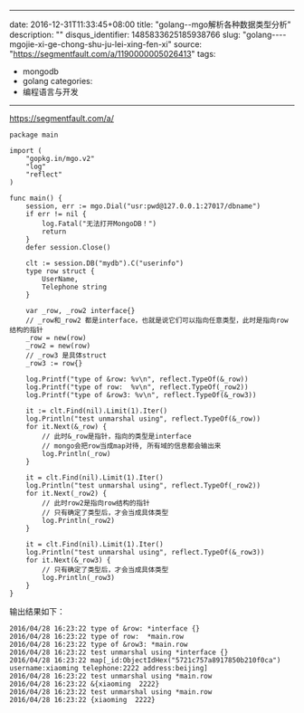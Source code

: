 
---
date: 2016-12-31T11:33:45+08:00
title: "golang--mgo解析各种数据类型分析"
description: ""
disqus_identifier: 1485833625185938766
slug: "golang----mgojie-xi-ge-chong-shu-ju-lei-xing-fen-xi"
source: "https://segmentfault.com/a/1190000005026413"
tags: 
- mongodb 
- golang 
categories:
- 编程语言与开发
---

https://segmentfault.com/a/

    package main

    import (
        "gopkg.in/mgo.v2"
        "log"
        "reflect"
    )

    func main() {
        session, err := mgo.Dial("usr:pwd@127.0.0.1:27017/dbname")
        if err != nil {
            log.Fatal("无法打开MongoDB！")
            return
        }
        defer session.Close()

        clt := session.DB("mydb").C("userinfo")
        type row struct {
            UserName, 
            Telephone string
        }

        var _row, _row2 interface{}
        // _row和_row2 都是interface，也就是说它们可以指向任意类型，此时是指向row结构的指针
        _row = new(row)
        _row2 = new(row)
        // _row3 是具体struct
        _row3 := row{}
        
        log.Printf("type of &row: %v\n", reflect.TypeOf(&_row))
        log.Printf("type of row:  %v\n", reflect.TypeOf(_row2))
        log.Printf("type of &row3: %v\n", reflect.TypeOf(&_row3))

        it := clt.Find(nil).Limit(1).Iter()
        log.Println("test unmarshal using", reflect.TypeOf(&_row))
        for it.Next(&_row) {
            // 此时&_row是指针，指向的类型是interface 
            // mongo会把row当成map对待, 所有域的信息都会输出来
            log.Println(_row)
        }
        
        it = clt.Find(nil).Limit(1).Iter()
        log.Println("test unmarshal using", reflect.TypeOf(_row2))
        for it.Next(_row2) {
            // 此时row2是指向row结构的指针
            // 只有确定了类型后，才会当成具体类型
            log.Println(_row2)
        }

        it = clt.Find(nil).Limit(1).Iter()
        log.Println("test unmarshal using", reflect.TypeOf(&_row3))
        for it.Next(&_row3) {
            // 只有确定了类型后，才会当成具体类型
            log.Println(_row3)
        }
    }

输出结果如下：

    2016/04/28 16:23:22 type of &row: *interface {}
    2016/04/28 16:23:22 type of row:  *main.row
    2016/04/28 16:23:22 type of &row3: *main.row
    2016/04/28 16:23:22 test unmarshal using *interface {}
    2016/04/28 16:23:22 map[_id:ObjectIdHex("5721c757a8917850b210f0ca") username:xiaoming telephone:2222 address:beijing]
    2016/04/28 16:23:22 test unmarshal using *main.row
    2016/04/28 16:23:22 &{xiaoming  2222}
    2016/04/28 16:23:22 test unmarshal using *main.row
    2016/04/28 16:23:22 {xiaoming  2222}


